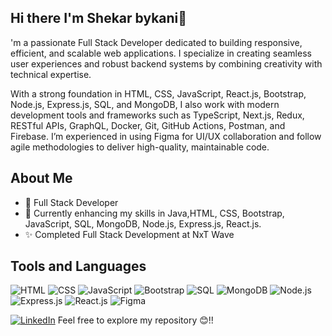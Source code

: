  ## Hi there I'm Shekar bykani👋
'm a passionate Full Stack Developer dedicated to building responsive, efficient, and scalable web applications. I specialize in creating seamless user experiences and robust backend systems by combining creativity with technical expertise.

With a strong foundation in HTML, CSS, JavaScript, React.js, Bootstrap, Node.js, Express.js, SQL, and MongoDB, I also work with modern development tools and frameworks such as TypeScript, Next.js, Redux, RESTful APIs, GraphQL, Docker, Git, GitHub Actions, Postman, and Firebase. I’m experienced in using Figma for UI/UX collaboration and follow agile methodologies to deliver high-quality, maintainable code.
## About Me
- 💼 Full Stack Developer
- 🌱 Currently enhancing my skills in Java,HTML, CSS, Bootstrap, JavaScript, SQL, MongoDB, Node.js, Express.js, React.js.
- ✨ Completed Full Stack Development at NxT Wave
## Tools and Languages
![HTML](https://img.shields.io/badge/HTML-FF4500?style=flat&logo=html5&logoColor=white)
![CSS](https://img.shields.io/badge/CSS-1572B6?style=flat&logo=css3&logoColor=white)
![JavaScript](https://img.shields.io/badge/JavaScript-F7DF1E?style=flat&logo=javascript&logoColor=black)
![Bootstrap](https://img.shields.io/badge/Bootstrap-563D7C?style=flat&logo=bootstrap&logoColor=white)
![SQL](https://img.shields.io/badge/SQL-4479A1?style=flat&logo=postgresql&logoColor=white)
![MongoDB](https://img.shields.io/badge/MongoDB-47A248?style=flat&logo=mongodb&logoColor=white)
![Node.js](https://img.shields.io/badge/Node.js-339933?style=flat&logo=node.js&logoColor=white)
![Express.js](https://img.shields.io/badge/Express.js-000000?style=flat&logo=express&logoColor=white)
![React.js](https://img.shields.io/badge/React.js-61DAFB?style=flat&logo=react&logoColor=black)
![Figma](https://img.shields.io/badge/Figma-F24E1E?style=flat&logo=figma&logoColor=white)

[![LinkedIn](https://img.shields.io/badge/LinkedIn-0077B5?style=flat&logo=linkedin&logoColor=white)](https://www.linkedin.com/in/shekaryadav/)
Feel free to explore my repository 😊!!
